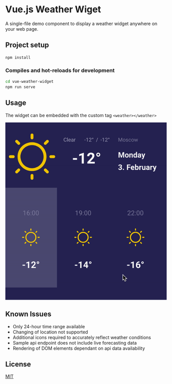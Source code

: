 # Vue.js Weather Wiget

A single-file demo component to display a weather widget anywhere on your web page.

## Project setup

```
npm install
```

### Compiles and hot-reloads for development

```bash
cd vue-weather-widget
npm run serve
```

## Usage

The widget can be embedded with the custom tag `<weather></weather>`

![](https://github.com/GiorgioBaldelli/weather-app/blob/master/preview.gif?raw=true)

## Known Issues
- Only 24-hour time range available
- Changing of location not supported
- Additional icons required to accurately reflect weather conditions
- Sample api endpoint does not include live forecasting data
- Rendering of DOM elements dependant on api data availability

## License
[MIT](https://choosealicense.com/licenses/mit/)